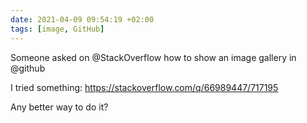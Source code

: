 ```yaml
---
date: 2021-04-09 09:54:19 +02:00
tags: [image, GitHub]
---
```


Someone asked on @StackOverflow how to show an image gallery in @github

I tried something:
https://stackoverflow.com/q/66989447/717195

Any better way to do it?
